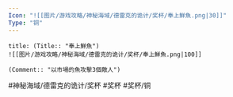 ```yaml
---
Icon: "![[图片/游戏攻略/神秘海域/德雷克的诡计/奖杯/奉上鮮魚.png|30]]"
Type: "铜"
---
```

```ad-common-bronze-trophy
title: (Title:: "奉上鮮魚")
![[图片/游戏攻略/神秘海域/德雷克的诡计/奖杯/奉上鮮魚.png|100]]

(Comment:: "以市場的魚攻擊3個敵人")
```

#神秘海域/德雷克的诡计/奖杯 #奖杯 #奖杯/铜
